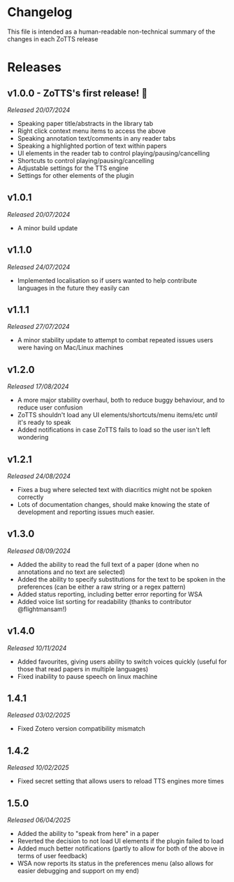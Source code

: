 # Changelog
This file is intended as a human-readable non-technical summary of the changes in each ZoTTS release

# Releases
## v1.0.0 - ZoTTS's first release! 🎉
*Released 20/07/2024*
- Speaking paper title/abstracts in the library tab
- Right click context menu items to access the above
- Speaking annotation text/comments in any reader tabs
- Speaking a highlighted portion of text within papers
- UI elements in the reader tab to control playing/pausing/cancelling
- Shortcuts to control playing/pausing/cancelling
- Adjustable settings for the TTS engine
- Settings for other elements of the plugin

## v1.0.1
*Released 20/07/2024*
- A minor build update

## v1.1.0
*Released 24/07/2024*
- Implemented localisation so if users wanted to help contribute languages in the future they easily can

## v1.1.1
*Released 27/07/2024*
- A minor stability update to attempt to combat repeated issues users were having on Mac/Linux machines

## v1.2.0
*Released 17/08/2024*
- A more major stability overhaul, both to reduce buggy behaviour, and to reduce user confusion
- ZoTTS shouldn't load any UI elements/shortcuts/menu items/etc *until* it's ready to speak
- Added notifications in case ZoTTS fails to load so the user isn't left wondering

## v1.2.1
*Released 24/08/2024*
- Fixes a bug where selected text with diacritics might not be spoken correctly
- Lots of documentation changes, should make knowing the state of development and reporting issues much easier.

## v1.3.0
*Released 08/09/2024*
- Added the ability to read the full text of a paper (done when no annotations and no text are selected)
- Added the ability to specify substitutions for the text to be spoken in the preferences (can be either a raw string or a regex pattern)
- Added status reporting, including better error reporting for WSA
- Added voice list sorting for readability (thanks to contributor @flightmansam!)

## v1.4.0
*Released 10/11/2024*
- Added favourites, giving users ability to switch voices quickly (useful for those that read papers in multiple languages)
- Fixed inability to pause speech on linux machine

## 1.4.1
*Released 03/02/2025*
- Fixed Zotero version compatibility mismatch

## 1.4.2
*Released 10/02/2025*
- Fixed secret setting that allows users to reload TTS engines more times

## 1.5.0
*Released 06/04/2025*
- Added the ability to "speak from here" in a paper
- Reverted the decision to not load UI elements if the plugin failed to load
- Added much better notifications (partly to allow for both of the above in terms of user feedback)
- WSA now reports its status in the preferences menu (also allows for easier debugging and support on my end)